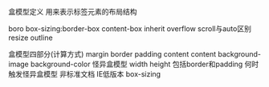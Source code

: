盒模型定义
用来表示标签元素的布局结构

boro
box-sizing:border-box content-box inherit
overflow scroll与auto区别
resize
outline

盒模型四部分(计算方式) margin border padding content
                     content  background-image background-color
怪异盒模型 width height 包括border和padding
何时触发怪异盒模型
非标准文档
IE低版本
box-sizing